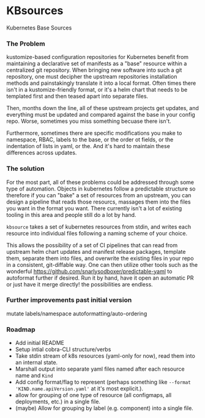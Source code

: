 # KBsources

Kubernetes Base Sources


### The Problem

kustomize-based configuration repositories for Kubernetes benefit from maintaining a declarative set of manifests as a "base" resource within a centralized git repository. When bringing new software into such a git repository, one must decipher the upstream repositories installation methods and painstakingly translate it into a local format. Often times there isn't in a kustomize-friendly format, or it's a helm chart that needs to be templated first and then teased apart into separate files.

Then, months down the line, all of these upstream projects get updates, and everything must be updated and compared against the base in your config repo. Worse, sometimes you miss something becuase there isn't.

Furthermore, sometimes there are specific modifications you make to namespace, RBAC, labels to the base, or the order ot fields, or the indentation of lists in yaml, or the. And it's hard to maintain these differences across updates.


### The solution

For the most part, all of these problems could be addressed through some type of automation. Objects in kubernetes follow a predictable structure so therefore if you can "bake" a set of resources from an upstream, you can design a pipeline that reads those resourcs, massages them into the files you want in the format you want. There currently isn't a lot of existing tooling in this area and people still do a lot by hand.

`kbsource` takes a set of kubernetes resources from stdin, and writes each resource into individual files following a naming scheme of your choice.

This allows the possibility of a set of CI pipelines that can read from upstream helm chart updates and manifest release packages, template them, separate them into files, and overwrite the existing files in your repo in a consistent, git-diffable way. One can then utilize other tools such as the wonderful https://github.com/snarlysodboxer/predictable-yaml to autoformat further if desired. Run it by hand, have it open an automatic PR or just have it merge directly! the possibilities are endless.

### Further improvements past initial version

mutate labels/namespace
autoformatting/auto-ordering


### Roadmap

- Add initial README
- Setup intial cobra-CLI structure/verbs
- Take stdin stream of k8s resources (yaml-only for now), read them into an internal state.
- Marshall output into separate yaml files named after each resource name and `Kind`
- Add config format/flag to represent (perhaps something like `--format 'KIND.name.apiVersion.yaml'` at it's most explicit.).
- allow for grouping of one type of resource (all configmaps, all deployments, etc.) in a single file.
- (maybe) Allow for grouping by label (e.g. component) into a single file.
